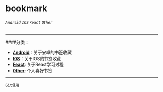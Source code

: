 # bookmark
 

###### `Android` `IOS` `React` `Other`
---

####分类：<br>

* [**Android**](./android/android.md)：关于安卓的书签收藏<br>
* [**IOS**](./ios/ios.md)：关于IOS的书签收藏<br>
* [**React**](./react/react.md): 关于React学习过程<br>
* [**Other**](./other/other.md): 个人喜好书签<br>

---

[`Git使用`](./other/usegit.md)


